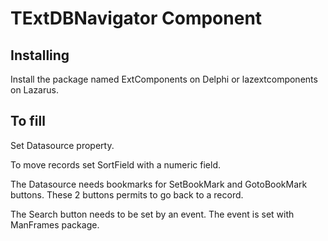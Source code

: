# TExtDBNavigator Component #

## Installing ##



Install the package named ExtComponents on Delphi or lazextcomponents on Lazarus.



## To fill ##



Set Datasource property.

To move records set SortField with a numeric field.


The Datasource needs bookmarks for SetBookMark and GotoBookMark buttons. These 2 buttons permits to go back to a record.

The Search button needs to be set by an event. The event is set with ManFrames package.